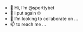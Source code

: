 - 👋 Hi, I’m @sporttybet
- 👀  i put again 🙄
- 💞️ I’m looking to collaborate on ...
- 📫  to reach me ...

<!---
sportybet/sportybet is a ✨ special ✨ repository because its `README.md` (this file) appears on your GitHub profile.
You can click the Preview link to take a look at your changes.
--->
